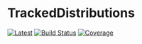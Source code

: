 # TrackedDistributions

[![Latest](https://img.shields.io/badge/docs-latest-blue.svg)](https://research.pages.invenia.ca/TrackedDistributions.jl/)
[![Build Status](https://gitlab.invenia.ca/research/TrackedDistributions.jl/badges/master/build.svg)](https://gitlab.invenia.ca/research/TrackedDistributions.jl/commits/master)
[![Coverage](https://gitlab.invenia.ca/research/TrackedDistributions.jl/badges/master/coverage.svg)](https://gitlab.invenia.ca/research/TrackedDistributions.jl/commits/master)
